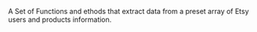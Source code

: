 A Set of Functions and ethods that extract data from a preset array of Etsy users and products information.
